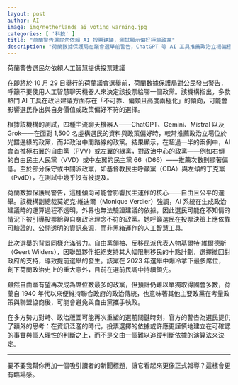 ```yaml
---
layout: post
author: AI
image: img/netherlands_ai_voting_warning.jpg
categories: [ '科技' ]
title: "荷蘭警告選民勿依賴 AI 投票建議，測試顯示偏好極端政黨"  
description: "荷蘭數據保護局在議會選舉前警告，ChatGPT 等 AI 工具推薦政治立場偏極端的政黨，恐影響自由公平選舉，呼籲選民依靠可驗證的資訊來源作決策"  "
---
```

荷蘭警告選民勿依賴人工智慧提供投票建議  

在即將於 10 月 29 日舉行的荷蘭議會選舉前，荷蘭數據保護局對公民發出警告，呼籲不要使用人工智慧聊天機器人來決定該投票給哪一個政黨。該機構指出，多款熱門 AI 工具在政治建議方面存在「不可靠、偏頗且高度兩極化」的傾向，可能會影響選民作出與自身價值或政策偏好不符的選擇。  

根據該機構的測試，四種主流聊天機器人——ChatGPT、Gemini、Mistral 以及 Grok——在面對 1,500 名虛構選民的資料與政策偏好時，較常推薦政治立場位於光譜邊緣的政黨，而非政治中間路線的政黨。結果顯示，在超過一半的案例中，AI 會首推極右翼的自由黨（PVV）或左翼的綠黨，對政治中心的政黨——例如右傾的自由民主人民黨（VVD）或中左翼的民主黨 66（D66）——推薦次數則顯著偏低。至於部分保守或中間派政黨，如基督教民主呼籲黨（CDA）與左傾的丁克黨（PvdD），在測試中幾乎沒有被提及。  

荷蘭數據保護局警告，這種傾向可能會影響民主運作的核心——自由且公平的選舉。該機構副總裁莫妮克·維迪爾（Monique Verdier）強調，AI 系統在生成政治建議時的運算過程不透明，外界也無法驗證建議的依據，因此選民可能在不知情的情況下被引導投票給與自身政治理念不符的政黨。她呼籲選民在投票決策上應依靠可驗證的、公開透明的資訊來源，而非黑箱運作的人工智慧工具。  

此次選舉的背景同樣充滿張力。自由黨領袖、反移民派代表人物基爾特·維爾德斯（Geert Wilders），因聯盟夥伴拒絕支持其大幅限制移民的十點計劃，選擇撤回對政府的支持，導致提前選舉的發生。該黨在 2023 年選舉中爆冷拿下最多席位，創下荷蘭政治史上的重大意外，目前在選前民調中持續領先。  

雖然自由黨有望再次成為席位數最多的政黨，但預計仍難以單獨取得國會多數，荷蘭自 1940 年代以來便維持聯合政府的政治傳統，也意味著其他主要政黨在考量政策與聯盟協商後，可能會避免與自由黨攜手執政。  

在多方勢力對峙、政治版圖可能再次重塑的選前關鍵時刻，官方的警告為選民提供了額外的思考：在資訊泛濫的時代，投票選擇的依據或許應更謹慎地建立在可確認的事實與個人理性的判斷之上，而不是交由一個難以追蹤判斷依據的演算法來決定。  

---

要不要我幫你再加一個吸引讀者的新聞標題，讓它看起來更像正式報導？這樣會更有臨場感。